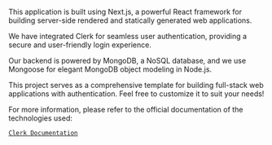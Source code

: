 This application is built using Next.js, a powerful React framework for building server-side rendered and statically generated web applications.

We have integrated Clerk for seamless user authentication, providing a secure and user-friendly login experience.

Our backend is powered by MongoDB, a NoSQL database, and we use Mongoose for elegant MongoDB object modeling in Node.js.

This project serves as a comprehensive template for building full-stack web applications with authentication. Feel free to customize it to suit your needs!

For more information, please refer to the official documentation of the technologies used:

[`Clerk Documentation`](https://go.clerk.com/fgJHKlt)
